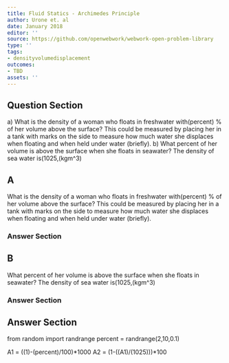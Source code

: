 ```yaml
---
title: Fluid Statics - Archimedes Principle
author: Urone et. al
date: January 2018
editor: ''
source: https://github.com/openwebwork/webwork-open-problem-library
type: ''
tags:
- densityvolumedisplacement
outcomes:
- TBD
assets: ''
---
```


## Question Section 

a) What is the density of a woman who floats in freshwater with(percent) % of her volume above the surface? This could be measured by placing her in a tank with marks on the side to measure how much water she displaces when floating and when held under water (briefly).
b) What percent of her volume is above the surface when she floats in seawater? The density of sea water is(1025,(kgm^3)

## A
What is the density of a woman who floats in freshwater with(percent) % of her volume above the surface? This could be measured by placing her in a tank with marks on the side to measure how much water she displaces when floating and when held under water (briefly).
### Answer Section
## B
What percent of her volume is above the surface when she floats in seawater? The density of sea water is(1025,(kgm^3)
### Answer Section


## Answer Section

from random import randrange
percent = randrange(2,10,0.1)

A1 = ((1)-(percent)/100)*1000
A2 = (1-((A1)/(1025)))*100